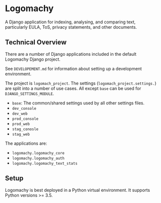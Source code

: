 # Logomachy

A Django application for indexing, analysing, and comparing text, particularly EULA, ToS, privacy statements, and other documents.

## Technical Overview

There are a number of Django applications included in the default Logomachy Django project.

See `DEVELOPEMENT.md` for information about setting up a development environment.

The project is `logomach_project`. The settings (`logomach_project.settings.`) are split into a number of use cases.
All except `base` can be used for `DJANGO_SETTINGS_MODULE`.
- `base`: The common/shared settings used by all other settings files.
- `dev_console`
- `dev_web`
- `prod_console`
- `prod_web`
- `stag_conosle`
- `stag_web`

The applications are:
- `logomachy.logomachy_core`
- `logomachy.logomachy_auth`
- `logomachy.logomachy_text_stats`



## Setup

Logomachy is best deployed in a Python virtual environment. It supports Python versions >= 3.5.

